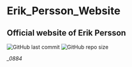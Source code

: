 # Erik_Persson_Website
## Official website of Erik Persson


![GitHub last commit](https://img.shields.io/github/last-commit/ErikPersson2003/Erik_Persson_Website?style=flat-square)
![GitHub repo size](https://img.shields.io/github/repo-size/ErikPersson2003/Erik_Persson_Website?style=flat-square)




*_0884*
